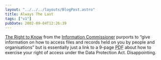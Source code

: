 ```yaml
---
layout: "../../../layouts/BlogPost.astro"
title: Always The Last
tags: ["v1"]
pubDate: 2002-09-04T12:26:39
---
```


[The Right to Know][1] from the [Information Commissioner][2] purports to &#8220;give information on how to access files and records held on you by people and organisations&#8221; but is essentially just a link to a 9-page <abbr title="Portable Document Format">PDF</abbr> about how to exercise your right of access under the Data Protection Act. Disappointing.

[1]: http://www.therighttoknow.co.uk/ "Information Commissioner: The Right to Know"
[2]: http://www.informationcommissioner.gov.uk/ "Information Commissioner: Responsible for Data Protection & Freedom of Information (in the UK)"
